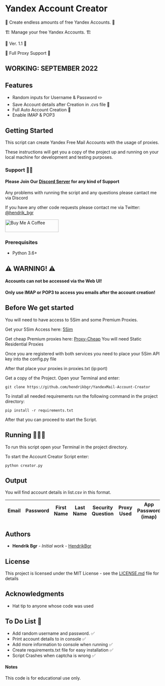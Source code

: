 # Yandex Account Creator

🚀 Create endless amounts of free Yandex Accounts. 🚀

🏗 Manage your free Yandex Accounts. 🏗

📌 Ver. 1.1 📌

🤖 Full Proxy Support 🤖

## WORKING: SEPTEMBER 2022

## Features

- Random inputs for Username & Password ✏️
- Save Account details after Creation in .cvs file 🧾
- Full Auto Account Creation 🤖
- Enable IMAP & POP3

## Getting Started

This script can create Yandex Free Mail Accounts with the usage of proxies.

These instructions will get you a copy of the project up and running on your local machine for development and testing purposes.

### Support 👨‍💻

#### Please Join Our [Discord Server](https://discord.gg/HF6V6Vq2MV) for any kind of Support
Any problems with running the script and any questions please cantact me via Discord

If you have any other code requests please contact me via Twitter: [@hendrik_bgr](https://twitter.com/Hendrik_bgr)

<a href="https://www.buymeacoffee.com/hendrikbgr" target="_blank"><img src="https://cdn.buymeacoffee.com/buttons/default-orange.png" alt="Buy Me A Coffee" height="41" width="174"></a>

### Prerequisites

- Python 3.6+

## ⚠️ WARNING! ⚠️

#### Accounts can not be accessed via the Web UI!

#### Only use IMAP or POP3 to access you emails after the account creation!

## Before We get started

You will need to have access to 5Sim and some Premium Proxies.

Get your 5Sim Access here: [5Sim](https://5sim.net)

Get cheap Premium proxies here: [Proxy-Cheap](https://app.proxy-cheap.com/r/4l2Djs)
You will need Static Residential Proxies

Once you are registered with both services you need to place your 5Sim API key into the config.py file

After that place your proxies in proxies.txt (ip:port)

Get a copy of the Project. Open your Terminal and enter:

```
git clone https://github.com/hendrikbgr/YandexMail-Account-Creator
```

To install all needed requirements run the following command in the project directory:

```
pip install -r requirements.txt
```

After that you can proceed to start the Script.

## Running 🏃🏽‍♂️

To run this script open your Terminal in the project directory.

To start the Account Creator Script enter:

```
python creator.py
```

## Output

You will find account details in list.csv in this format.

| Email | Password | First Name | Last Name | Security Question | Proxy Used | App Password (imap) | Phone Number Used | Phone Number ID |
| ----- | -------- | ---------- | --------- | ----------------- | ---------- | ------------------- | ----------------- | --------------- |

## Authors

- **Hendrik Bgr** - _Initial work_ - [HendrikBgr](https://github.com/hendrikbgr)

## License

This project is licensed under the MIT License - see the [LICENSE.md](LICENSE.md) file for details

## Acknowledgments

- Hat tip to anyone whose code was used

## To Do List 📝

- Add random username and password. ✅
- Print account details to in console ✅
- Add more information to console when running ✅
- Create requirements.txt file for easy installation ✅
- Script Crashes when captcha is wrong ✅

#### Notes

This code is for educational use only.
